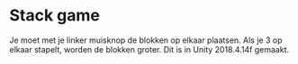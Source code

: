 # Stack game
Je moet met je linker muisknop de blokken op elkaar plaatsen. Als je 3 op elkaar stapelt, worden de blokken groter. Dit is in Unity 2018.4.14f gemaakt.
